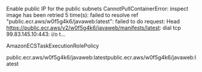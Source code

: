 Enable public IP for the public subnets
CannotPullContainerError: inspect image has been retried 5 time(s): failed to resolve ref "public.ecr.aws/w0f5g4k6/javaweb:latest": failed to do request: Head https://public.ecr.aws/v2/w0f5g4k6/javaweb/manifests/latest: dial tcp 99.83.145.10:443: i/o t...

AmazonECSTaskExecutionRolePolicy

public.ecr.aws/w0f5g4k6/javaweb:latestpublic.ecr.aws/w0f5g4k6/javaweb:latest